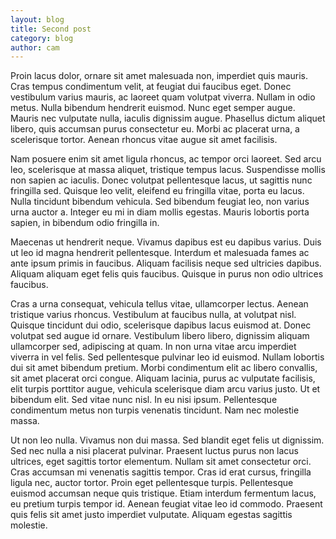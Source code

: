 ```yaml
---
layout: blog
title: Second post
category: blog
author: cam
---
```


Proin lacus dolor, ornare sit amet malesuada non, imperdiet quis mauris. Cras tempus condimentum velit, at feugiat dui faucibus eget. Donec vestibulum varius mauris, ac laoreet quam volutpat viverra. Nullam in odio metus. Nulla bibendum hendrerit euismod. Nunc eget semper augue. Mauris nec vulputate nulla, iaculis dignissim augue. Phasellus dictum aliquet libero, quis accumsan purus consectetur eu. Morbi ac placerat urna, a scelerisque tortor. Aenean rhoncus vitae augue sit amet facilisis.

Nam posuere enim sit amet ligula rhoncus, ac tempor orci laoreet. Sed arcu leo, scelerisque at massa aliquet, tristique tempus lacus. Suspendisse mollis non sapien ac iaculis. Donec volutpat pellentesque lacus, ut sagittis nunc fringilla sed. Quisque leo velit, eleifend eu fringilla vitae, porta eu lacus. Nulla tincidunt bibendum vehicula. Sed bibendum feugiat leo, non varius urna auctor a. Integer eu mi in diam mollis egestas. Mauris lobortis porta sapien, in bibendum odio fringilla in.

Maecenas ut hendrerit neque. Vivamus dapibus est eu dapibus varius. Duis ut leo id magna hendrerit pellentesque. Interdum et malesuada fames ac ante ipsum primis in faucibus. Aliquam facilisis neque sed ultricies dapibus. Aliquam aliquam eget felis quis faucibus. Quisque in purus non odio ultrices faucibus.

Cras a urna consequat, vehicula tellus vitae, ullamcorper lectus. Aenean tristique varius rhoncus. Vestibulum at faucibus nulla, at volutpat nisl. Quisque tincidunt dui odio, scelerisque dapibus lacus euismod at. Donec volutpat sed augue id ornare. Vestibulum libero libero, dignissim aliquam ullamcorper sed, adipiscing at quam. In non urna vitae arcu imperdiet viverra in vel felis. Sed pellentesque pulvinar leo id euismod. Nullam lobortis dui sit amet bibendum pretium. Morbi condimentum elit ac libero convallis, sit amet placerat orci congue. Aliquam lacinia, purus ac vulputate facilisis, elit turpis porttitor augue, vehicula scelerisque diam arcu varius justo. Ut et bibendum elit. Sed vitae nunc nisl. In eu nisi ipsum. Pellentesque condimentum metus non turpis venenatis tincidunt. Nam nec molestie massa.

Ut non leo nulla. Vivamus non dui massa. Sed blandit eget felis ut dignissim. Sed nec nulla a nisi placerat pulvinar. Praesent luctus purus non lacus ultrices, eget sagittis tortor elementum. Nullam sit amet consectetur orci. Cras accumsan mi venenatis sagittis tempor. Cras id erat cursus, fringilla ligula nec, auctor tortor. Proin eget pellentesque turpis. Pellentesque euismod accumsan neque quis tristique. Etiam interdum fermentum lacus, eu pretium turpis tempor id. Aenean feugiat vitae leo id commodo. Praesent quis felis sit amet justo imperdiet vulputate. Aliquam egestas sagittis molestie.
